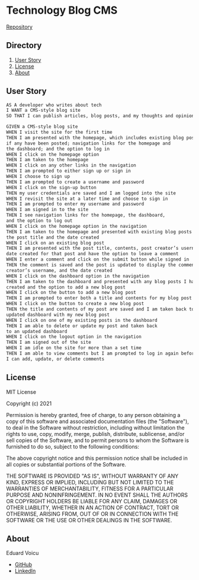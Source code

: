 # Technology Blog CMS

[Repository](https://github.com/eduardvoicu/technology-blog-cms)

## Directory

1. [User Story](#user-story)
2. [License](#license)
3. [About](#about)

## User Story
```md
AS A developer who writes about tech
I WANT a CMS-style blog site
SO THAT I can publish articles, blog posts, and my thoughts and opinions
```
```md
GIVEN a CMS-style blog site
WHEN I visit the site for the first time
THEN I am presented with the homepage, which includes existing blog posts 
if any have been posted; navigation links for the homepage and 
the dashboard; and the option to log in
WHEN I click on the homepage option
THEN I am taken to the homepage
WHEN I click on any other links in the navigation
THEN I am prompted to either sign up or sign in
WHEN I choose to sign up
THEN I am prompted to create a username and password
WHEN I click on the sign-up button
THEN my user credentials are saved and I am logged into the site
WHEN I revisit the site at a later time and choose to sign in
THEN I am prompted to enter my username and password
WHEN I am signed in to the site
THEN I see navigation links for the homepage, the dashboard, 
and the option to log out
WHEN I click on the homepage option in the navigation
THEN I am taken to the homepage and presented with existing blog posts that include 
the post title and the date created
WHEN I click on an existing blog post
THEN I am presented with the post title, contents, post creator’s username, and 
date created for that post and have the option to leave a comment
WHEN I enter a comment and click on the submit button while signed in
THEN the comment is saved and the post is updated to display the comment, the comment 
creator’s username, and the date created
WHEN I click on the dashboard option in the navigation
THEN I am taken to the dashboard and presented with any blog posts I have already 
created and the option to add a new blog post
WHEN I click on the button to add a new blog post
THEN I am prompted to enter both a title and contents for my blog post
WHEN I click on the button to create a new blog post
THEN the title and contents of my post are saved and I am taken back to an 
updated dashboard with my new blog post
WHEN I click on one of my existing posts in the dashboard
THEN I am able to delete or update my post and taken back 
to an updated dashboard
WHEN I click on the logout option in the navigation
THEN I am signed out of the site
WHEN I am idle on the site for more than a set time
THEN I am able to view comments but I am prompted to log in again before 
I can add, update, or delete comments
```

## License

MIT License

Copyright (c) 2021

Permission is hereby granted, free of charge, to any person obtaining a copy
of this software and associated documentation files (the "Software"), to deal
in the Software without restriction, including without limitation the rights
to use, copy, modify, merge, publish, distribute, sublicense, and/or sell
copies of the Software, and to permit persons to whom the Software is
furnished to do so, subject to the following conditions:

The above copyright notice and this permission notice shall be included in all
copies or substantial portions of the Software.

THE SOFTWARE IS PROVIDED "AS IS", WITHOUT WARRANTY OF ANY KIND, EXPRESS OR
IMPLIED, INCLUDING BUT NOT LIMITED TO THE WARRANTIES OF MERCHANTABILITY,
FITNESS FOR A PARTICULAR PURPOSE AND NONINFRINGEMENT. IN NO EVENT SHALL THE
AUTHORS OR COPYRIGHT HOLDERS BE LIABLE FOR ANY CLAIM, DAMAGES OR OTHER
LIABILITY, WHETHER IN AN ACTION OF CONTRACT, TORT OR OTHERWISE, ARISING FROM,
OUT OF OR IN CONNECTION WITH THE SOFTWARE OR THE USE OR OTHER DEALINGS IN THE
SOFTWARE.

## About
Eduard Voicu
- [GitHub](https://github.com/eduardvoicu)
- [LinkedIn](https://www.linkedin.com/in/eduardvoicu/)